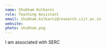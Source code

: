 ```yaml
---
name: Shubham Kulkarni
role: Teaching Assistant
email: shubham.kulkarni@research.iiit.ac.in
website:
photo: shubham.png
---
```


I am associated with SERC